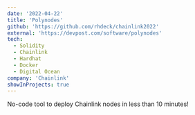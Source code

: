 ```yaml
---
date: '2022-04-22'
title: 'Polynodes'
github: 'https://github.com/rhdeck/chainlink2022'
external: 'https://devpost.com/software/polynodes'
tech:
  - Solidity
  - Chainlink
  - Hardhat
  - Docker
  - Digital Ocean
company: 'Chainlink'
showInProjects: true
---
```


No-code tool to deploy Chainlink nodes in less than 10 minutes!